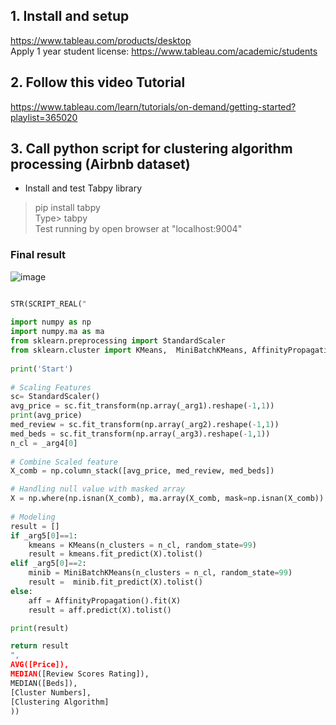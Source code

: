 ## 1. Install and setup
https://www.tableau.com/products/desktop </br>
Apply 1 year student license: https://www.tableau.com/academic/students

## 2. Follow this video Tutorial
https://www.tableau.com/learn/tutorials/on-demand/getting-started?playlist=365020

## 3. Call python script for clustering algorithm processing (Airbnb dataset)
- Install and test Tabpy library 
> pip install tabpy <br>
Type> tabpy <br>
Test running by open browser at "localhost:9004"

### Final result
![image](https://user-images.githubusercontent.com/69342162/165112595-fcd6444e-cdc5-47a7-b87f-51c8108faf20.png)


```python

STR(SCRIPT_REAL("
                
import numpy as np
import numpy.ma as ma
from sklearn.preprocessing import StandardScaler
from sklearn.cluster import KMeans,  MiniBatchKMeans, AffinityPropagation
                
print('Start')
                
# Scaling Features
sc= StandardScaler()
avg_price = sc.fit_transform(np.array(_arg1).reshape(-1,1))
print(avg_price)
med_review = sc.fit_transform(np.array(_arg2).reshape(-1,1))
med_beds = sc.fit_transform(np.array(_arg3).reshape(-1,1))
n_cl = _arg4[0]
                
# Combine Scaled feature
X_comb = np.column_stack([avg_price, med_review, med_beds])

# Handling null value with masked array
X = np.where(np.isnan(X_comb), ma.array(X_comb, mask=np.isnan(X_comb)).mean(axis=0), X_comb)
                
# Modeling
result = []
if _arg5[0]==1:
    kmeans = KMeans(n_clusters = n_cl, random_state=99)
    result = kmeans.fit_predict(X).tolist()
elif _arg5[0]==2:
    minib = MiniBatchKMeans(n_clusters = n_cl, random_state=99)
    result =  minib.fit_predict(X).tolist()
else:
    aff = AffinityPropagation().fit(X)
    result = aff.predict(X).tolist()

print(result)

return result
",
AVG([Price]),
MEDIAN([Review Scores Rating]),
MEDIAN([Beds]),
[Cluster Numbers],
[Clustering Algorithm]
))


```
